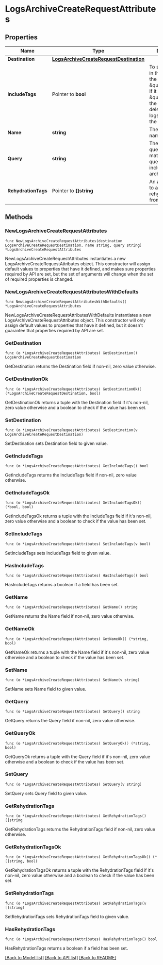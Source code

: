 # LogsArchiveCreateRequestAttributes

## Properties

| Name                | Type                                                                              | Description                                                                                                                                                              | Notes                         |
| ------------------- | --------------------------------------------------------------------------------- | ------------------------------------------------------------------------------------------------------------------------------------------------------------------------ | ----------------------------- |
| **Destination**     | [**LogsArchiveCreateRequestDestination**](LogsArchiveCreateRequestDestination.md) |                                                                                                                                                                          |
| **IncludeTags**     | Pointer to **bool**                                                               | To store the tags in the archive, set the value \&quot;true\&quot;. If it is set to \&quot;false\&quot;, the tags will be deleted when the logs are sent to the archive. | [optional] [default to false] |
| **Name**            | **string**                                                                        | The archive name.                                                                                                                                                        |
| **Query**           | **string**                                                                        | The archive query/filter. Logs matching this query are included in the archive.                                                                                          |
| **RehydrationTags** | Pointer to **[]string**                                                           | An array of tags to add to rehydrated logs from an archive.                                                                                                              | [optional]                    |

## Methods

### NewLogsArchiveCreateRequestAttributes

`func NewLogsArchiveCreateRequestAttributes(destination LogsArchiveCreateRequestDestination, name string, query string) *LogsArchiveCreateRequestAttributes`

NewLogsArchiveCreateRequestAttributes instantiates a new LogsArchiveCreateRequestAttributes object.
This constructor will assign default values to properties that have it defined,
and makes sure properties required by API are set, but the set of arguments
will change when the set of required properties is changed.

### NewLogsArchiveCreateRequestAttributesWithDefaults

`func NewLogsArchiveCreateRequestAttributesWithDefaults() *LogsArchiveCreateRequestAttributes`

NewLogsArchiveCreateRequestAttributesWithDefaults instantiates a new LogsArchiveCreateRequestAttributes object.
This constructor will only assign default values to properties that have it defined,
but it doesn't guarantee that properties required by API are set.

### GetDestination

`func (o *LogsArchiveCreateRequestAttributes) GetDestination() LogsArchiveCreateRequestDestination`

GetDestination returns the Destination field if non-nil, zero value otherwise.

### GetDestinationOk

`func (o *LogsArchiveCreateRequestAttributes) GetDestinationOk() (*LogsArchiveCreateRequestDestination, bool)`

GetDestinationOk returns a tuple with the Destination field if it's non-nil, zero value otherwise
and a boolean to check if the value has been set.

### SetDestination

`func (o *LogsArchiveCreateRequestAttributes) SetDestination(v LogsArchiveCreateRequestDestination)`

SetDestination sets Destination field to given value.

### GetIncludeTags

`func (o *LogsArchiveCreateRequestAttributes) GetIncludeTags() bool`

GetIncludeTags returns the IncludeTags field if non-nil, zero value otherwise.

### GetIncludeTagsOk

`func (o *LogsArchiveCreateRequestAttributes) GetIncludeTagsOk() (*bool, bool)`

GetIncludeTagsOk returns a tuple with the IncludeTags field if it's non-nil, zero value otherwise
and a boolean to check if the value has been set.

### SetIncludeTags

`func (o *LogsArchiveCreateRequestAttributes) SetIncludeTags(v bool)`

SetIncludeTags sets IncludeTags field to given value.

### HasIncludeTags

`func (o *LogsArchiveCreateRequestAttributes) HasIncludeTags() bool`

HasIncludeTags returns a boolean if a field has been set.

### GetName

`func (o *LogsArchiveCreateRequestAttributes) GetName() string`

GetName returns the Name field if non-nil, zero value otherwise.

### GetNameOk

`func (o *LogsArchiveCreateRequestAttributes) GetNameOk() (*string, bool)`

GetNameOk returns a tuple with the Name field if it's non-nil, zero value otherwise
and a boolean to check if the value has been set.

### SetName

`func (o *LogsArchiveCreateRequestAttributes) SetName(v string)`

SetName sets Name field to given value.

### GetQuery

`func (o *LogsArchiveCreateRequestAttributes) GetQuery() string`

GetQuery returns the Query field if non-nil, zero value otherwise.

### GetQueryOk

`func (o *LogsArchiveCreateRequestAttributes) GetQueryOk() (*string, bool)`

GetQueryOk returns a tuple with the Query field if it's non-nil, zero value otherwise
and a boolean to check if the value has been set.

### SetQuery

`func (o *LogsArchiveCreateRequestAttributes) SetQuery(v string)`

SetQuery sets Query field to given value.

### GetRehydrationTags

`func (o *LogsArchiveCreateRequestAttributes) GetRehydrationTags() []string`

GetRehydrationTags returns the RehydrationTags field if non-nil, zero value otherwise.

### GetRehydrationTagsOk

`func (o *LogsArchiveCreateRequestAttributes) GetRehydrationTagsOk() (*[]string, bool)`

GetRehydrationTagsOk returns a tuple with the RehydrationTags field if it's non-nil, zero value otherwise
and a boolean to check if the value has been set.

### SetRehydrationTags

`func (o *LogsArchiveCreateRequestAttributes) SetRehydrationTags(v []string)`

SetRehydrationTags sets RehydrationTags field to given value.

### HasRehydrationTags

`func (o *LogsArchiveCreateRequestAttributes) HasRehydrationTags() bool`

HasRehydrationTags returns a boolean if a field has been set.

[[Back to Model list]](../README.md#documentation-for-models) [[Back to API list]](../README.md#documentation-for-api-endpoints) [[Back to README]](../README.md)
